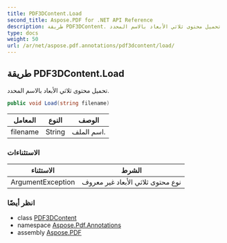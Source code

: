 ```yaml
---
title: PDF3DContent.Load
second_title: Aspose.PDF for .NET API Reference
description: طريقة PDF3DContent. تحميل محتوى ثلاثي الأبعاد بالاسم المحدد
type: docs
weight: 50
url: /ar/net/aspose.pdf.annotations/pdf3dcontent/load/
---
```

## طريقة PDF3DContent.Load

تحميل محتوى ثلاثي الأبعاد بالاسم المحدد.

```csharp
public void Load(string filename)
```

| المعامل | النوع | الوصف |
| --- | --- | --- |
| filename | String | اسم الملف. |

### الاستثناءات

| الاستثناء | الشرط |
| --- | --- |
| ArgumentException | نوع محتوى ثلاثي الأبعاد غير معروف |

### انظر أيضًا

* class [PDF3DContent](../)
* namespace [Aspose.Pdf.Annotations](../../../aspose.pdf.annotations/)
* assembly [Aspose.PDF](../../../)